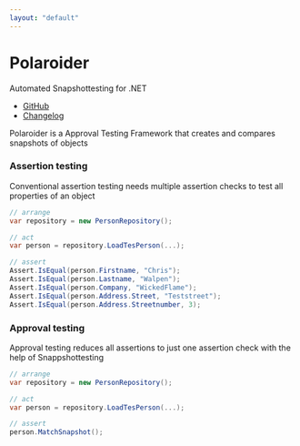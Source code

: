 ```yaml
---
layout: "default"
---
```

# Polaroider

Automated Snapshottesting for .NET

- [GitHub](https://github.com/WickedFlame/Polaroider)
- [Changelog](changelog)

Polaroider is a Approval Testing Framework that creates and compares snapshots of objects

### Assertion testing
Conventional assertion testing needs multiple assertion checks to test all properties of an object
```csharp
// arrange
var repository = new PersonRepository();

// act
var person = repository.LoadTesPerson(...);

// assert
Assert.IsEqual(person.Firstname, "Chris");
Assert.IsEqual(person.Lastname, "Walpen");
Assert.IsEqual(person.Company, "WickedFlame");
Assert.IsEqual(person.Address.Street, "Teststreet");
Assert.IsEqual(person.Address.Streetnumber, 3);
```

### Approval testing
Approval testing reduces all assertions to just one assertion check with the help of Snappshottesting
```csharp
// arrange
var repository = new PersonRepository();

// act
var person = repository.LoadTesPerson(...);

// assert
person.MatchSnapshot();
```